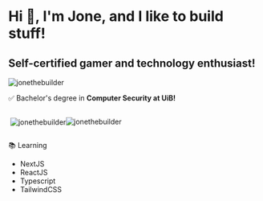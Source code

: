 <h1>Hi 👋, I'm Jone, and I like to build stuff!</h1>
<h2>Self-certified gamer and technology enthusiast!</h2>
<p> 
  <img src="https://komarev.com/ghpvc/?username=jonethebuilder&label=Profile%20views&color=0074D9&style=flat" alt="jonethebuilder" /> 
</p>

✅ Bachelor's degree in **Computer Security at UiB!**

<div style="display: flex; align-items: center;">
  <p>&nbsp;<img align="center" src="https://github-readme-stats.vercel.app/api?username=jonethebuilder&show_icons=true&locale=en" alt="jonethebuilder" /></p>
  <p><img align="center" src="https://github-readme-streak-stats.herokuapp.com/?user=jonethebuilder&" alt="jonethebuilder" /></p>
</div>

📚 Learning
- NextJS
- ReactJS
- Typescript
- TailwindCSS
